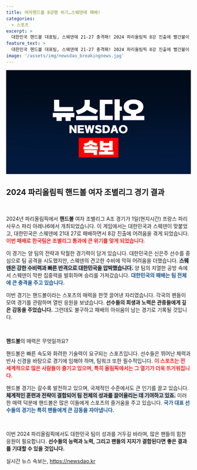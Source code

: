 ```yaml
---
title: 여자핸드볼 8강행 위기…스웨덴에 패배!
categories:
  - 스포츠
excerpt: >
  대한민국 핸드볼 대표팀, 스웨덴에 21-27 충격패! 2024 파리올림픽 8강 진출에 빨간불이 켜지면서 다음 경기 결과에 관심이 집중되고 있다.
feature_text: >
  대한민국 핸드볼 대표팀, 스웨덴에 21-27 충격패! 2024 파리올림픽 8강 진출에 빨간불이 켜지면서 다음 경기 결과에 관심이 집중되고 있다.
image: '/assets/img/newsdao_breakingnews.jpg'
---
```


<p><img src="/assets/img/newsdao_breakingnews.jpg" alt="ranknews 속보" /></p>

<h2 data-ke-size="size26">2024 파리올림픽 핸드볼 여자 조별리그 경기 결과</h2>

<p data-ke-size="size16">&nbsp;</p>

<p>2024년 파리올림픽에서 <b>핸드볼</b> 여자 조별리그 A조 경기가 1일(현지시간) 프랑스 파리 사우스 파리 아레나6에서 개최되었습니다. 이 게임에서는 대한민국과 스웨덴이 맞붙었고, 대한민국은 스웨덴에 21대 27로 패배하면서 8강 진출에 어려움을 겪게 되었습니다. <b><span style="color: #ee2323;"> 이번 패배로 한국팀은 조별리그 통과에 큰 위기를 맞게 되었습니다.</span></b> </p>

<p>이 경기는 양 팀의 전략과 탁월한 경기력이 담겨 있습니다. 대한민국은 신은주 선수를 중심으로 팀 공격을 시도했지만, 스웨덴의 견고한 수비에 막혀 어려움을 더했습니다. <b><span style="background-color: #21538527;">스웨덴은 강한 수비력과 빠른 반격으로 대한민국을 압박했습니다.</span></b> 양 팀의 치열한 공방 속에서 스웨덴이 막판 집중력을 발휘하며 승리를 가져갔습니다. <b><span style="color: #1a5490;">대한민국의 패배는 팀 전체에 큰 충격을 주고 있습니다.</span></b> </p>

<p>이번 경기는 핸드볼이라는 스포츠의 매력을 한껏 끌어낸 자리였습니다. 각국의 팬들이 모여 경기를 관람하며 열띤 응원을 보냈습니다. <b>선수들의 희생과 노력은 관중들에게 깊은 감동을 주었습니다.</b> 그런데도 불구하고 패배의 아쉬움이 남는 경기로 기록될 것입니다.</p>

<p data-ke-size="size16">&nbsp;</p>

<p><b>핸드볼</b>의 매력은 무엇일까요? </p>

<p>핸드볼은 빠른 속도와 화려한 기술력이 요구되는 스포츠입니다. 선수들은 뛰어난 체력과 반사 신경을 바탕으로 경기에 임해야 하며, 팀워크 또한 필수적입니다. <b><span style="color: #ee2323;">이 스포츠는 전 세계적으로 많은 사람들이 즐기고 있으며, 특히 올림픽에서는 그 열기가 더욱 뜨거워집니다.</span></b></p>

<p>핸드볼 경기는 갈수록 발전하고 있으며, 국제적인 수준에서도 큰 인기를 끌고 있습니다. <b><span style="background-color: #21538527;">체계적인 훈련과 전략이 결합되어 팀 전체의 성과를 끌어올리는 데 기여하고 있죠.</span></b> 이러한 매력 덕분에 핸드볼은 많은 이들에게 스포츠의 즐거움을 주고 있습니다. <b><span style="color: #1a5490;">국가 대표 선수들의 경기는 특히 팬들에게 큰 감동을 자아냅니다.</span></b></p>

<p data-ke-size="size16">&nbsp;</p>

<p>이번 2024 파리올림픽에서도 대한민국 팀이 성과를 거두길 바라며, 많은 팬들의 힘찬 응원이 필요합니다. <b>선수들의 능력과 노력, 그리고 팬들의 지지가 결합된다면 좋은 결과를 기대할 수 있을 것입니다.</b></p>
실시간 뉴스 속보는, <a href="https://newsdao.kr" rel="dofollow">https://newsdao.kr</a>



